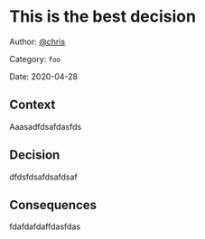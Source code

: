 # This is the best decision

Author: [@chris](slack://user?team=T9U3SEE12&id=U9U5GKCHG)

Category: `foo`

Date: 2020-04-28

## Context

Aaasadfdsafdasfds

## Decision

dfdsfdsafdsafdsaf

## Consequences

fdafdafdaffdasfdas